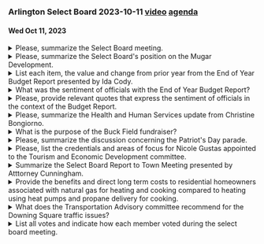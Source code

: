 ### Arlington Select Board 2023-10-11  [video](https://www.youtube.com/watch?v=o26GmozFbkY) [agenda](https://arlington.novusagenda.com/agendapublic/MeetingView.aspx?MeetingID=1906&MinutesMeetingID=-1&doctype=Agenda)
#### Wed Oct 11, 2023

<details><summary>Please, summarize the Select Board meeting.</summary>

> The Arlington Select Board meeting on October 11th was called to order by Chair Eric Helmuth. The meeting was conducted in a hybrid format, both in-person and over Zoom, and was broadcast on ACMI. The board discussed the agenda for the meeting, which did not require a specific public comment period. However, an open forum was held where anyone could speak for three minutes on a topic of their choice. The board also discussed the Mugar development, with Mrs. Mahan proposing a vote that the Select Board is opposed to any development of the Mugar wetlands. This motion was seconded by Mr. DeCorsi and unanimously approved. The board also welcomed Attorney Mike Cunningham as the Acting Town Counsel. The meeting concluded with the end of the year budget report presented by Ida Cody, Comptroller. The report highlighted an increase in free cash and retained earnings, as well as a surplus in the general fund. The board moved to receive the report and thanked Ms. Cody for her work.
</details><details><summary>Please, summarize the Select Board's position on the Mugar Development.</summary>

> The Select Board unanimously reaffirmed their opposition to the development of the Mugar Wetlands. This decision was made during a meeting where the board reviewed their position on the Mugar development. The board has consistently opposed the proposed development, citing concerns about its potential impact on the wetlands. The board's opposition is in line with their previous votes and letters opposing the site.
</details><details><summary>List each item, the value and change from prior year from the End of Year Budget Report presented by Ida Cody.</summary>

> The End of Year Budget Report presented by Ida Cody does not provide specific items, their values, and changes from the prior year. However, it does mention several key figures and changes. For example, the report mentions that the Department of Revenue has certified free cash at $8,032,011, an increase of $2.1 million over the last year. The report also mentions certified retained earnings for water sewer at $6,962,689, AYCC at $122,846, Council on Aging at $44,802, RINC at $82,042, and the Recreation Department at $1,342,423. The report also discusses an increase in the undesignated fund balance of $3.3 million and a surplus of $6.2 million in the general fund. However, without the full report, it's not possible to list each item, its value, and the change from the prior year.
</details><details><summary>What was the sentiment of officials with the End of Year Budget Report?</summary>

> The sentiment of officials with the End of Year Budget Report was generally positive. They appreciated the detailed information provided and the good financial management of the town. They also expressed satisfaction with the increase in free cash and the healthy retained earnings across the board. They acknowledged the hard work that goes into these reports and the benefits they bring in terms of understanding trends and making informed decisions. They also expressed gratitude for the efforts to support local businesses and the successful special education budgeting collections.
</details><details><summary>Please, provide relevant quotes that express the sentiment of officials in the context of the Budget Report.</summary>

> 1. Mrs. Mahan: "It's so great after COVID to see under Joe Conley and everyone who works over at the Arlington Recreation Department, how well they're doing, not only in terms of the revenue generated, but if you look behind the revenue generated number at the programs that have come back, as well as are brand new, that really highlight the Arlington Recreation Department and its properties in so many different ways."

2. Mr. Diggins: "I always keep us on our toes. I think it's safe to say that you always keep us on our toes."

3. Mr. DiCorsi: "The quarterly reports are very informative. The year-end report is especially so, because we can see the results of what's happened throughout the year, what's being turned back, where we met expectations."

4. Mr. Hurd: "Just to see the top sheet and to see how well our town is run by the people that are responsible for the finances is really impressive every time we get to see this."

5. Mr. Chapdelaine: "Without getting into specific percentage basis points, I think to answer your question, we are making more in interest than we would be in paying on our borrowings. So we're still getting, we're projecting to receive favorable rates when we go out next for a borrowing as compared to what we're receiving in interest."

6. Ms. Cody: "We had a large amount of cash to build the high school and DPW. We started the year with $100 million, and we ended with like $50 million. This money collect interest in the bank. So that's why. So the interest rates were high. Some of the banks, MMDT, had 5%. So that adds up."
</details><details><summary>Please, summarize the Health and Human Services update from Christine Bongiorno.</summary>

> Christine Bongiorno, the former department head for Health and Human Services, provided an update on the town's efforts to improve its emergency medical response capabilities. The town has been assessing its Automated External Defibrillators (AEDs), devices used during medical emergencies, and found that not every town building had one and their locations varied. A plan was developed to install new AEDs in locations that didn't have them and move existing ones to more visible locations. Training will also be provided to building occupants on how to use the AEDs. In addition, boxes containing Narcan, used in the event of an overdose, will be placed in public locations. The plan will be implemented over the next six months.
</details><details><summary>What is the purpose of the Buck Field fundraiser?</summary>

> The Buck Field fundraiser is an event organized to raise funds for the Dan Kelly Foundation, which was set up in memory of Arlington resident and police officer Dan Kelly. The funds raised from the event are used to support various causes and initiatives of the foundation.
</details><details><summary>Please, summarize the discussion concerning the Patriot's Day parade.</summary>

> The discussion about the Patriot's Day parade was brief and mainly administrative. The board discussed a request for a permit for a Veterans Day parade on Saturday, November 11th. The request came from the Department of Health and Human Services. The board moved to approve the consent agenda, which included the parade permit. There was no opposition to the motion, and it was approved unanimously.
</details><details><summary>Please, list the credentials and areas of focus for Nicole Gustas appointed to the Tourism and Economic Development committee.</summary>

> Nicole Gustas has over 10 years of experience in tourism, working at various levels from local to national. She has a strong interest in history, having studied it in college and worked as a historical documentarian. She is enthusiastic about promoting what Arlington has to offer and is interested in leveraging the town's resources to attract visitors and support local businesses. She also has an understanding of how to connect with larger organizations to promote Arlington.
</details><details><summary>Summarize the Select Board Report to Town Meeting presented by Atttorney Cunningham.</summary>

> The Select Board Report to Town Meeting presented by Attorney Cunningham pertains to a single article for the board's consideration. The article, which was discussed and voted upon by the board in its September 27th meeting, is about the prohibition on new fossil fuel infrastructure in new construction and major renovation. This was set forth by the town's sustainability manager, Talia Fox, and also sponsored by the Clean Energy Futures Committee. The report accurately reflects the changes that the board requested at the hearing. The report also mentions the tie-in with the MBTA Communities Act, stating that a failure to pass an MBTA Communities bylaw by the special town meeting would preclude the town from participating in the state's fossil fuel demonstration project.
</details><details><summary>Provide the benefits and direct long term costs to residential homeowners associated with natural gas for heating and cooking compared to heating using heat pumps and propane delivery for cooking.</summary>

> The benefits and costs of natural gas versus heat pumps and propane for heating and cooking can vary greatly depending on several factors, including the specific energy efficiency of the appliances used, the cost of the fuels in a particular region, and the specific energy needs of the household. 

Natural gas is often praised for its efficiency and cost-effectiveness. It is a highly efficient fuel source, meaning less energy is wasted in the conversion process from fuel to heat. This can result in lower energy bills for homeowners. Natural gas is also typically less expensive than electricity, and in many areas, it is less expensive than propane. 

Heat pumps, on the other hand, are highly efficient for heating and cooling, and they can be less expensive to operate than natural gas furnaces, especially in milder climates. However, they can be more expensive to install upfront, and their efficiency can decrease in extremely cold climates. 

Propane is a versatile fuel that can be used for heating, cooking, and other applications. It is typically more expensive than natural gas, but it can be a good option in areas where natural gas is not available. 

In terms of environmental impact, natural gas is a fossil fuel and its combustion releases greenhouse gases. Heat pumps, if powered by renewable electricity, can have a much lower carbon footprint. Propane also burns cleaner than other fossil fuels, but still contributes to greenhouse gas emissions.

In conclusion, the best option for a homeowner will depend on their specific circumstances, including their budget, their energy needs, the climate in their area, and their environmental priorities. It's recommended to consult with a local energy professional to get the most accurate information for their situation.
</details><details><summary>What does the Transportation Advisory committee recommend for the Downing Square traffic issues?</summary>

> The Transportation Advisory Committee recommends adding advisory plaques to the existing stop signs at the Downing Square intersection. These plaques would provide additional information to motorists at the confusing intersection. The committee's preferred option is to add these plaques to all five approaches that have stop signs. However, there is also an alternative option to add the plaques to only three of the approaches that have the most traffic. The committee believes that these signs would help clarify the unconventional five-way stop sign at the six-way intersection.
</details><details><summary>List all votes and indicate how each member voted during the select board meeting.</summary>

> 1. Vote to adopt the Traffic Advisory Committee's recommended preferred solution for the intersection of Park Avenue and Gray Street: All members (Eric Helmuth, Diane Mahan, John Hurd, Steve DeCorsi, and Lenard Diggins) voted in favor. The vote was unanimous.

2. Vote to receive correspondence and refer item 12 to the town manager: All members (Eric Helmuth, Diane Mahan, John Hurd, Steve DeCorsi, and Lenard Diggins) voted in favor. The vote was unanimous.

3. Vote to adjourn the meeting: All members (Eric Helmuth, Diane Mahan, John Hurd, Steve DeCorsi, and Lenard Diggins) voted in favor. The vote was unanimous.
</details>